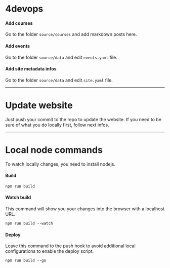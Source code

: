 # 4devops

#### Add courses

Go to the folder `source/courses` and add markdown posts here.

#### Add events

Go to the folder `source/data` and edit `events.yaml` file.

#### Add site metadata infos

Go to the folder `source/data` and edit `site.yaml` file.

---

# Update website

Just push your commit to the repo to update the website.
If you need to be sure of what you do locally first, follow next infos.

---

# Local node commands

To watch locally changes, you need to install nodejs.

#### Build

```
npm run build
```

#### Watch build

This command will show you your changes into the browser with a localhost URL.

```
npm run build --watch
```

#### Deploy

Leave this command to the push hook to avoid additional local configurations to enable the deploy script.

```
npm run build --go
```
